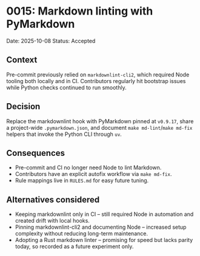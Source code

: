 # 0015: Markdown linting with PyMarkdown

Date: 2025-10-08
Status: Accepted

## Context

Pre-commit previously relied on `markdownlint-cli2`, which required Node tooling
both locally and in CI. Contributors regularly hit bootstrap issues while Python
checks continued to run smoothly.

## Decision

Replace the markdownlint hook with PyMarkdown pinned at `v0.9.17`, share a
project-wide `.pymarkdown.json`, and document `make md-lint`/`make md-fix`
helpers that invoke the Python CLI through `uv`.

## Consequences

* Pre-commit and CI no longer need Node to lint Markdown.
* Contributors have an explicit autofix workflow via `make md-fix`.
* Rule mappings live in `RULES.md` for easy future tuning.

## Alternatives considered

* Keeping markdownlint only in CI – still required Node in automation and
  created drift with local hooks.
* Pinning markdownlint-cli2 and documenting Node – increased setup complexity
  without reducing long-term maintenance.
* Adopting a Rust markdown linter – promising for speed but lacks parity today,
  so recorded as a future experiment only.
